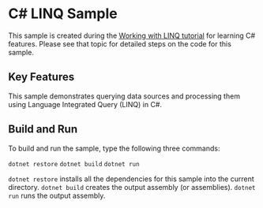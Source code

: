 C# LINQ Sample
================

This sample is created during the [Working with LINQ tutorial](https://docs.microsoft.com/dotnet/tutorials/getting-started-with-csharp/working-with-linq.html)
for learning C# features. Please see that topic for detailed steps on the code
for this sample.

Key Features
------------

This sample demonstrates querying data sources and processing them using
Language Integrated Query (LINQ) in C#.

Build and Run
-------------

To build and run the sample, type the following three commands:

`dotnet restore`
`dotnet build`
`dotnet run`

`dotnet restore` installs all the dependencies for this sample into the current directory.
`dotnet build` creates the output assembly (or assemblies).
`dotnet run` runs the output assembly.
